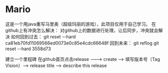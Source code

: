 ﻿# Mario
  这是一个用java重写马里奥（超级玛丽的游戏），此项目仅用于自己学习。
在github上有冲突怎么解决：
	对github上的数据进行处理，让后同步，冲突就会解决
如何回到过去：
	git reset --hard ca81eb70fd11069566ed0073e0c85e4cdc66648f
回到未来：
	git reflog
	git reset --hard 3558d73

建立一个里程碑
	在github首页点击release ---> create --> 填写版本号（Tag Vision）--> release title --> describe this release